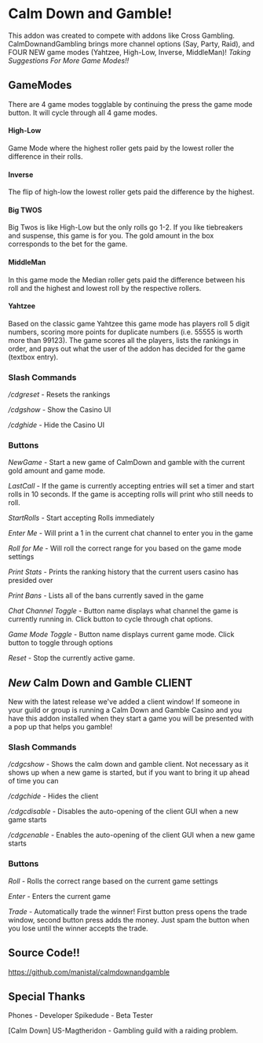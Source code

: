 # Calm Down and Gamble!

This addon was created to compete with addons like Cross Gambling.
CalmDownandGambling  brings more channel options (Say, Party, Raid), and FOUR
NEW game modes (Yahtzee, High-Low, Inverse, MiddleMan)! *Taking Suggestions For
More Game Modes!!*


## GameModes
There are 4 game modes togglable by continuing the press the game mode button.
It will cycle through all 4 game modes. 

#### High-Low
Game Mode where the highest roller gets paid by the lowest roller the
difference in their rolls.

#### Inverse
The flip of high-low the lowest roller gets paid the difference by the highest.

#### Big TWOS
Big Twos is like High-Low but the only rolls go 1-2. If you like tiebreakers
and suspense, this game is for you. The gold amount in the box corresponds to
the bet for the game. 

#### MiddleMan
In this game mode the Median roller gets paid the difference between his roll
and the highest and lowest roll by the respective rollers.

#### Yahtzee
Based on the classic game Yahtzee this game mode has players roll 5 digit
numbers, scoring more points for duplicate numbers (i.e. 55555 is worth more
than 99123). The game scores all the players, lists the rankings in order, and
pays out what the user of the addon has decided for the game (textbox entry). 

### Slash Commands
*/cdgreset* - Resets the rankings

*/cdgshow*  - Show the Casino UI

*/cdghide*  - Hide the Casino UI

### Buttons
*NewGame* - Start a new game of CalmDown and gamble with the current gold
amount and game mode.

*LastCall* - If the game is currently accepting entries will set a timer and
start rolls in 10 seconds. If the game is accepting rolls will print who still
needs to roll. 

*StartRolls* - Start accepting Rolls immediately

*Enter Me* - Will print a 1 in the current chat channel to enter you in the
game

*Roll for Me* - Will roll the correct range for you based on the game mode
settings

*Print Stats* - Prints the ranking history that the current users casino has
presided over

*Print Bans* - Lists all of the bans currently saved in the game

*Chat Channel Toggle* - Button name displays what channel the game is currently
running in. Click button to cycle through chat options.

*Game Mode Toggle* - Button name displays current game mode. Click button to
toggle through options

*Reset* - Stop the currently active game. 

## *New* Calm Down and Gamble CLIENT
New with the latest release we've added a client window! If someone in your
guild or group is running a Calm Down and Gamble Casino and you have this addon
installed when they start a game you will be presented with a pop up that helps
you gamble!

### Slash Commands
*/cdgcshow* - Shows the calm down and gamble client. Not necessary as it shows
up when a new game is started, but if you want to bring it up ahead of time you
can

*/cdgchide* - Hides the client

*/cdgcdisable* - Disables the auto-opening of the client GUI when a new game
starts

*/cdgcenable* - Enables the auto-opening of the client GUI when a new game
starts

### Buttons 
*Roll* - Rolls the correct range based on the current game settings

*Enter* - Enters the current game 

*Trade* - Automatically trade the winner! First button press opens the trade
window, second button press adds the money. Just spam the button when you lose
until the winner accepts the trade. 



## Source Code!!
https://github.com/manistal/calmdownandgamble

## Special Thanks
Phones - Developer
Spikedude - Beta Tester

[Calm Down] US-Magtheridon - Gambling guild with a raiding problem. 


